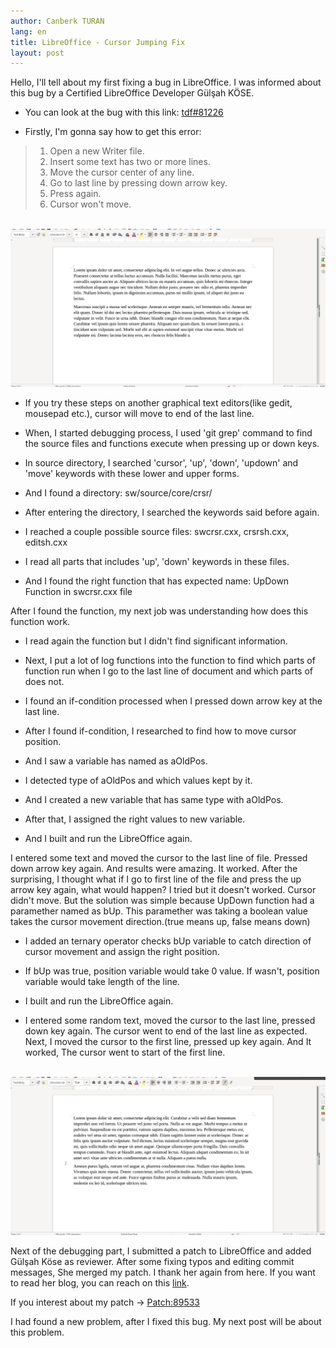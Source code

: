 ```yaml
---
author: Canberk TURAN
lang: en
title: LibreOffice - Cursor Jumping Fix
layout: post
---
```


Hello, I'll tell about my first fixing a bug in LibreOffice. I was informed about this bug by a Certified LibreOffice Developer Gülşah KÖSE.


- You can look at the bug with this link: <a href="https://bugs.documentfoundation.org/show_bug.cgi?id=81226">tdf#81226</a>

- Firstly, I'm gonna say how to get this error:

> 1. Open a new Writer file.
> 2. Insert some text has two or more lines.
> 3. Move the cursor center of any line.
> 4. Go to last line by pressing down arrow key.
> 5. Press again.
> 6. Cursor won't move.

<br/>
<img src="/assets/cursor_bug.gif" style="width: auto; height: auto"/>
<br/>


- If you try these steps on another graphical text editors(like gedit, mousepad etc.), cursor will move to end of the last line.

- When, I started debugging process, I used 'git grep' command to find the source files and functions execute when pressing up or down keys.

- In source directory, I searched 'cursor', 'up', 'down', 'updown' and 'move' keywords with these lower and upper forms.

- And I found a directory: sw/source/core/crsr/

- After entering the directory, I searched the keywords said before again.

- I reached a couple possible source files: swcrsr.cxx, crsrsh.cxx, editsh.cxx

- I read all parts that includes 'up', 'down' keywords in these files.

- And I found the right function that has expected name: UpDown Function in swcrsr.cxx file

After I found the function, my next job was understanding how does this function work.


- I read again the function but I didn't find significant information.

- Next, I put a lot of log functions into the function to find which parts of function run when I go to the last line of document and which parts of does not.

- I found an if-condition processed when I pressed down arrow key at the last line.

- After I found if-condition, I researched to find how to move cursor position. 

- And I saw a variable has named as aOldPos.

- I detected type of aOldPos and which values kept by it.

- And I created a new variable that has same type with aOldPos. 

- After that, I assigned the right values to new variable.

- And I built and run the LibreOffice again.

I entered some text and moved the cursor to the last line of file. Pressed down arrow key again. And results were amazing. It worked. After the surprising, I thought what if I go to first line of the file and press the up arrow key again, what would happen? I tried but it doesn't worked. Cursor didn't move. But the solution was simple because UpDown function had a paramether named as bUp. This paramether was taking a boolean value takes the cursor movement direction.(true means up, false means down)


- I added an ternary operator checks bUp variable to catch direction of cursor movement and assign the right position.

- If bUp was true, position variable would take 0 value. If wasn't, position variable would take length of the line.

- I built and run the LibreOffice again.

- I entered some random text, moved the cursor to the last line, pressed down key again. The cursor went to end of the last line as expected. Next, I moved the cursor to the first line, pressed up key again. And It worked, The cursor went to start of the first line.

<br/>
<img src="/assets/cursor_fix.gif" style="width: 100; height: auto"/>
<br/>

Next of the debugging part, I submitted a patch to LibreOffice and added Gülşah Köse as reviewer. After some fixing typos and editing commit messages, She merged my patch. I thank her again from here. If you want to read her blog, you can reach on this [link][gulsahkose].

If you interest about my patch -> [Patch:89533][patch]

I had found a new problem, after I fixed this bug. My next post will be about this problem.


[patch]: https://gerrit.libreoffice.org/c/core/+/89533
[gulsahkose]: http://www.gulsahkose.com
